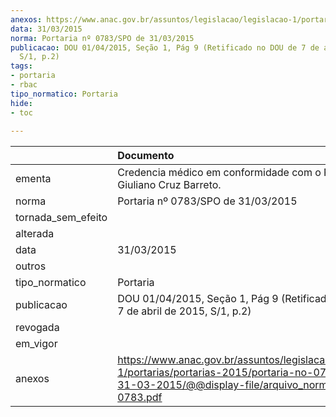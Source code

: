 ```yaml
---
anexos: https://www.anac.gov.br/assuntos/legislacao/legislacao-1/portarias/portarias-2015/portaria-no-0783-spo-de-31-03-2015/@@display-file/arquivo_norma/PA2015-0783.pdf
data: 31/03/2015
norma: Portaria nº 0783/SPO de 31/03/2015
publicacao: DOU 01/04/2015, Seção 1, Pág 9 (Retificado no DOU de 7 de abril de 2015,
  S/1, p.2)
tags:
- portaria
- rbac
tipo_normatico: Portaria
hide: 
- toc 
 
---
```


|                    | Documento                                                                                                                                                         |
|:-------------------|:------------------------------------------------------------------------------------------------------------------------------------------------------------------|
| ementa             | Credencia médico em conformidade com o RBAC 67 - Giuliano Cruz Barreto.                                                                                           |
| norma              | Portaria nº 0783/SPO de 31/03/2015                                                                                                                                |
| tornada_sem_efeito |                                                                                                                                                                   |
| alterada           |                                                                                                                                                                   |
| data               | 31/03/2015                                                                                                                                                        |
| outros             |                                                                                                                                                                   |
| tipo_normatico     | Portaria                                                                                                                                                          |
| publicacao         | DOU 01/04/2015, Seção 1, Pág 9 (Retificado no DOU de 7 de abril de 2015, S/1, p.2)                                                                                |
| revogada           |                                                                                                                                                                   |
| em_vigor           |                                                                                                                                                                   |
| anexos             | https://www.anac.gov.br/assuntos/legislacao/legislacao-1/portarias/portarias-2015/portaria-no-0783-spo-de-31-03-2015/@@display-file/arquivo_norma/PA2015-0783.pdf |
